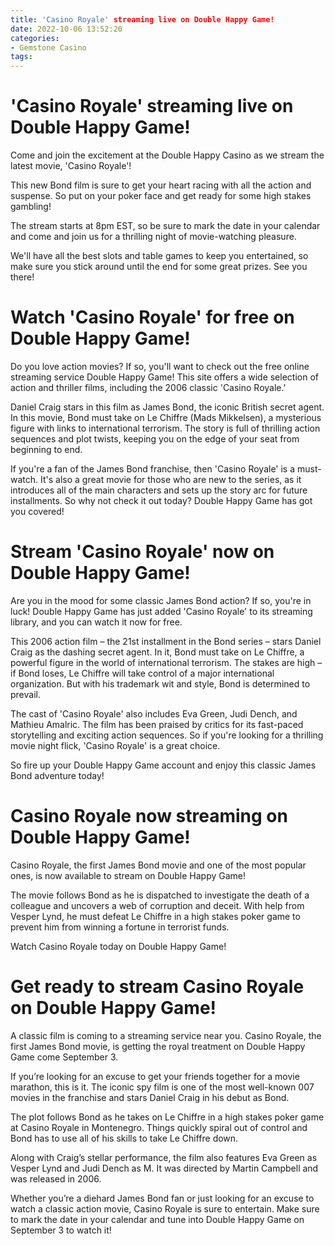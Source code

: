 ```yaml
---
title: 'Casino Royale' streaming live on Double Happy Game!
date: 2022-10-06 13:52:20
categories:
- Gemstone Casino
tags:
---
```



#  'Casino Royale' streaming live on Double Happy Game!

Come and join the excitement at the Double Happy Casino as we stream the latest movie, 'Casino Royale'!

This new Bond film is sure to get your heart racing with all the action and suspense. So put on your poker face and get ready for some high stakes gambling!

The stream starts at 8pm EST, so be sure to mark the date in your calendar and come and join us for a thrilling night of movie-watching pleasure.

We'll have all the best slots and table games to keep you entertained, so make sure you stick around until the end for some great prizes. See you there!

#  Watch 'Casino Royale' for free on Double Happy Game!

Do you love action movies? If so, you'll want to check out the free online streaming service Double Happy Game! This site offers a wide selection of action and thriller films, including the 2006 classic 'Casino Royale.'

Daniel Craig stars in this film as James Bond, the iconic British secret agent. In this movie, Bond must take on Le Chiffre (Mads Mikkelsen), a mysterious figure with links to international terrorism. The story is full of thrilling action sequences and plot twists, keeping you on the edge of your seat from beginning to end.

If you're a fan of the James Bond franchise, then 'Casino Royale' is a must-watch. It's also a great movie for those who are new to the series, as it introduces all of the main characters and sets up the story arc for future installments. So why not check it out today? Double Happy Game has got you covered!

#  Stream 'Casino Royale' now on Double Happy Game!

Are you in the mood for some classic James Bond action? If so, you're in luck! Double Happy Game has just added 'Casino Royale' to its streaming library, and you can watch it now for free.

This 2006 action film – the 21st installment in the Bond series – stars Daniel Craig as the dashing secret agent. In it, Bond must take on Le Chiffre, a powerful figure in the world of international terrorism. The stakes are high – if Bond loses, Le Chiffre will take control of a major international organization. But with his trademark wit and style, Bond is determined to prevail.

The cast of 'Casino Royale' also includes Eva Green, Judi Dench, and Mathieu Amalric. The film has been praised by critics for its fast-paced storytelling and exciting action sequences. So if you're looking for a thrilling movie night flick, 'Casino Royale' is a great choice.

So fire up your Double Happy Game account and enjoy this classic James Bond adventure today!

#  Casino Royale now streaming on Double Happy Game!

Casino Royale, the first James Bond movie and one of the most popular ones, is now available to stream on Double Happy Game!

The movie follows Bond as he is dispatched to investigate the death of a colleague and uncovers a web of corruption and deceit. With help from Vesper Lynd, he must defeat Le Chiffre in a high stakes poker game to prevent him from winning a fortune in terrorist funds.

Watch Casino Royale today on Double Happy Game!

#  Get ready to stream Casino Royale on Double Happy Game!

A classic film is coming to a streaming service near you. Casino Royale, the first James Bond movie, is getting the royal treatment on Double Happy Game come September 3.

If you’re looking for an excuse to get your friends together for a movie marathon, this is it. The iconic spy film is one of the most well-known 007 movies in the franchise and stars Daniel Craig in his debut as Bond.

The plot follows Bond as he takes on Le Chiffre in a high stakes poker game at Casino Royale in Montenegro. Things quickly spiral out of control and Bond has to use all of his skills to take Le Chiffre down.

Along with Craig’s stellar performance, the film also features Eva Green as Vesper Lynd and Judi Dench as M. It was directed by Martin Campbell and was released in 2006.

Whether you’re a diehard James Bond fan or just looking for an excuse to watch a classic action movie, Casino Royale is sure to entertain. Make sure to mark the date in your calendar and tune into Double Happy Game on September 3 to watch it!